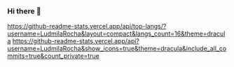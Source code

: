 ### Hi there 👋

<!--
**LudmilaRocha/LudmilaRocha** is a ✨ _special_ ✨ repository because its `README.md` (this file) appears on your GitHub profile.

Here are some ideas to get you started:

- 🔭 I’m currently working on ...
- 🌱 I’m currently learning ...
- 👯 I’m looking to collaborate on ...
- 🤔 I’m looking for help with ...
- 💬 Ask me about ...
- 📫 How to reach me: ...
- 😄 Pronouns: ...
- ⚡ Fun fact: ...
-->
https://github-readme-stats.vercel.app/api/top-langs/?username=LudmilaRocha&layout=compact&langs_count=16&theme=dracula
https://github-readme-stats.vercel.app/api?username=LudmilaRocha&show_icons=true&theme=dracula&include_all_commits=true&count_private=true
